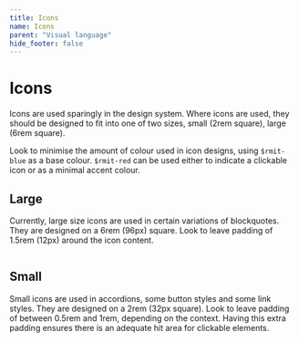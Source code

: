 ```yaml
---
title: Icons
name: Icons
parent: "Visual language"
hide_footer: false
---
```

<h1 class="margin-top-zero">Icons</h1>
<p class="lead">Icons are used sparingly in the design system. Where icons are used, they should be designed to fit into one of two sizes, small (2rem square), large (6rem square).</p>
<p>Look to minimise the amount of colour used in icon designs, using <code>$rmit-blue</code> as a base colour. <code>$rmit-red</code> can be used either to indicate a clickable icon or as a minimal accent colour.</p>
<h2>Large</h2>
<p>Currently, large size icons are used in certain variations of blockquotes. They are designed on a 6rem (96px) square. Look to leave padding of 1.5rem (12px) around the icon content.</p>
<figure class="img-left img-width-md">
    <img src="../../images/icon-large-img.png" alt="" />
</figure>
<h2>Small</h2>
<p>Small icons are used in accordions, some button styles and some link styles. They are designed on a 2rem (32px square). Look to leave padding of between 0.5rem and 1rem, depending on the context. Having this extra padding ensures there is an adequate hit area for clickable elements.</p>
<figure class="img-left img-width-md">
    <img src="../../images/icon-small-img.png" alt="" />
</figure>